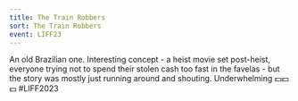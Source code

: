 ```yaml
---
title: The Train Robbers
sort: The Train Robbers
event: LIFF23
---
```

An old Brazilian one. Interesting concept - a heist movie set post-heist, everyone trying not to spend their stolen cash too fast in the favelas - but the story was mostly just running around and shouting. Underwhelming 💵💵💵 #LIFF2023
